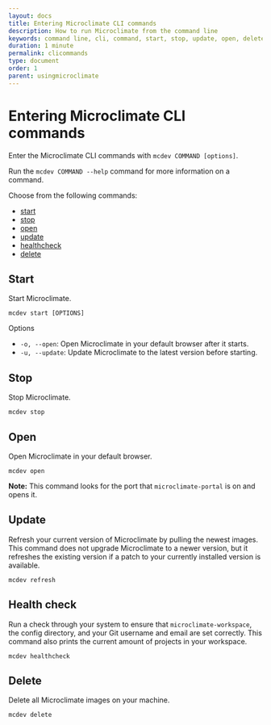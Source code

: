 ```yaml
---
layout: docs
title: Entering Microclimate CLI commands
description: How to run Microclimate from the command line
keywords: command line, cli, command, start, stop, update, open, delete, options, operation, devops, healthcheck
duration: 1 minute
permalink: clicommands
type: document
order: 1
parent: usingmicroclimate
---
```


# Entering Microclimate CLI commands
Enter the Microclimate CLI commands with `mcdev COMMAND [options]`.

Run the `mcdev COMMAND --help` command for more information on a command.

Choose from the following commands:
* [start](#start)
* [stop](#stop)
* [open](#open)
* [update](#update)
* [healthcheck](#health-check)
* [delete](#delete)

## Start
Start Microclimate.
```
mcdev start [OPTIONS]
```
Options
* `-o, --open`: Open Microclimate in your default browser after it starts.
* `-u, --update`: Update Microclimate to the latest version before starting.

## Stop
Stop Microclimate.
```
mcdev stop
```

## Open
Open Microclimate in your default browser.
```
mcdev open
```
**Note:** This command looks for the port that `microclimate-portal` is on and opens it.

## Update
Refresh your current version of Microclimate by pulling the newest images. This command does not upgrade Microclimate to a newer version, but it refreshes the existing version if a patch to your currently installed version is available.
```
mcdev refresh
```

## Health check
Run a check through your system to ensure that `microclimate-workspace`, the config directory, and your Git username and email are set correctly. This command also prints the current amount of projects in your workspace.
```
mcdev healthcheck
```

## Delete
Delete all Microclimate images on your machine.
```
mcdev delete
```
